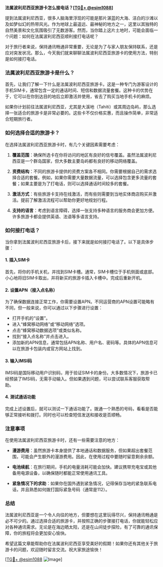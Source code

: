 **法属波利尼西亚旅游卡怎么接电话？[[TG💪+ @esim1088](https://t.me/s/esim1088)]**

提到法属波利尼西亚，很多人脑海里浮现的可能是那片湛蓝的大海、洁白的沙滩以及如梦似幻的热带风光。作为地球上最遥远、最神秘的地方之一，这里以其独特的自然美景和文化氛围吸引了无数游客。然而，当你踏上这片土地时，可能会面临一个问题：如何在法属波利尼西亚顺利接打电话呢？

对于旅行者来说，保持通讯畅通非常重要，无论是为了与家人朋友保持联系，还是应对突发状况。那么，今天我们就来聊聊法属波利尼西亚旅游卡的使用方法，特别是如何接打电话。

### 法属波利尼西亚旅游卡是什么？

首先，让我们了解一下什么是法属波利尼西亚旅游卡。这是一种专门为游客设计的手机SIM卡，通常包含一定的通话时间、短信和数据流量套餐。这种卡的优势在于，它可以在你到达目的地后立即激活并使用，省去了购买当地手机卡的麻烦。

如果你计划前往法属波利尼西亚，尤其是大溪地（Tahiti）或其周边岛屿，那么选择一张适合的旅游卡是非常必要的。这些卡不仅价格实惠，而且操作简单，非常适合短期旅行者。

### 如何选择合适的旅游卡？

在选择法属波利尼西亚旅游卡时，有几个关键因素需要考虑：

1. **覆盖范围**：确保所选卡在你将访问的地区有良好的信号覆盖。虽然法属波利尼西亚是一个群岛国家，但大多数主要岛屿都有良好的移动网络覆盖。

2. **资费结构**：不同的旅游卡提供的资费方案各不相同。你需要根据自己的需求选择合适的套餐。例如，如果你需要大量数据流量，可以选择包含更多流量的套餐；如果主要是为了打电话，则可以选择通话时间较多的套餐。

3. **激活方式**：有些旅游卡支持在线激活，而有些则需要到当地实体商店购买并激活。提前了解激活流程可以帮助你更好地规划行程。

4. **支持的语言**：考虑到语言障碍，选择一张支持多种语言的服务商会更加方便。许多旅游卡都会提供英语、法语等多语言支持。

### 如何接打电话？

当你拿到法属波利尼西亚旅游卡后，接下来就是如何接打电话了。以下是具体步骤：

#### 1. 插入SIM卡

首先，将你的手机关机，并找到SIM卡槽。通常，SIM卡槽位于手机侧面或底部。小心地将旧SIM卡取出，并将新买的旅游卡插入卡槽中。完成后重新开机。

#### 2. 设置APN（接入点名称）

为了确保数据连接正常工作，你需要设置APN。不同运营商的APN设置可能略有不同，但一般来说，你可以通过以下步骤进行设置：

- 打开手机的“设置”。
- 进入“蜂窝移动网络”或“移动网络”选项。
- 点击“蜂窝移动数据选项”或类似名称。
- 找到“接入点名称”并点击进入。
- 添加新的APN信息，通常包括APN名称、用户名、密码等。具体的APN信息可以在旅游卡包装内或官方网站上找到。

#### 3. 输入IMSI码

IMSI码是国际移动用户识别码，用于验证SIM卡的身份。大多数情况下，旅游卡已经预装了IMSI码，无需手动输入。但如果遇到问题，可以尝试联系客服获取帮助。

#### 4. 测试通话功能

完成上述设置后，就可以测试一下通话功能了。拨通一个熟悉的号码，看看是否能够正常接听和拨打。同时也可以检查短信发送和接收是否顺畅。

### 注意事项

在使用法属波利尼西亚旅游卡时，还有一些需要注意的地方：

- **漫游费用**：虽然旅游卡本身提供了本地通话和数据服务，但如果超出套餐范围，可能会产生额外的漫游费用。因此，在使用过程中要随时留意剩余余额。
  
- **电池续航**：在旅行期间，手机的电量消耗可能会加快。建议携带充电宝或其他备用电源设备，以确保随时都能正常使用通讯工具。

- **紧急情况下的求助**：如果你在国外遇到紧急情况，记得保存当地的紧急联系电话，并且熟悉如何拨打国际紧急号码（通常是112）。

### 总结

法属波利尼西亚是一个令人向往的地方，但要想在这里玩得尽兴，保持通讯畅通是必不可少的。通过选择合适的旅游卡，并按照正确的步骤接打电话，你就能轻松应对各种通讯需求。无论是在海边晒太阳，还是在山间徒步探险，有了可靠的通讯保障，你的旅程将会更加安心愉快。

希望这篇文章能帮助你在法属波利尼西亚享受美好的假期！如果你还有其他关于旅游卡的问题，欢迎随时留言交流。祝大家旅途愉快！

[[TG💪+ @esim1088](https://t.me/s/esim1088) ![Image](https://i.postimg.cc/4NQfJmqS/Snipaste-2025-05-13-00-14-12.png)]